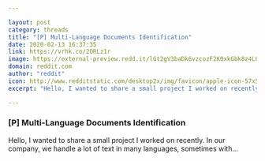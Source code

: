 ```yaml
---

layout: post
category: threads
title: "[P] Multi-Language Documents Identification"
date: 2020-02-13 16:37:35
link: https://vrhk.co/2ORLz1r
image: https://external-preview.redd.it/lGt2gV3baDk6vzcozF2K0xkGbk8z4LOz4RvLmY63SRE.jpg?width=400&height=209.42408377&auto=webp&s=50539c656b20ca6de4c7b45bb36840df57813b6c
domain: reddit.com
author: "reddit"
icon: http://www.redditstatic.com/desktop2x/img/favicon/apple-icon-57x57.png
excerpt: "Hello, I wanted to share a small project I worked on recently. In our company, we handle a lot of text in many languages, sometimes with..."

---
```


### [P] Multi-Language Documents Identification

Hello, I wanted to share a small project I worked on recently. In our company, we handle a lot of text in many languages, sometimes with...